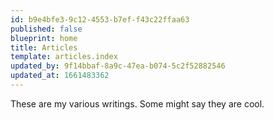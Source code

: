 ```yaml
---
id: b9e4bfe3-9c12-4553-b7ef-f43c22ffaa63
published: false
blueprint: home
title: Articles
template: articles.index
updated_by: 9f14bbaf-8a9c-47ea-b074-5c2f52882546
updated_at: 1661483362
---
```

These are my various writings. Some might say they are cool.
